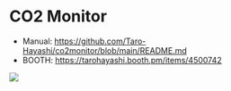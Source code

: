 
# CO2 Monitor
- Manual: https://github.com/Taro-Hayashi/co2monitor/blob/main/README.md
- BOOTH: https://tarohayashi.booth.pm/items/4500742
  
![](])  
